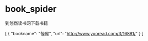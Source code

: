 # book_spider
到悠然读书网下载书籍

[
    {
        "bookname": "怪屋",
        "url": "http://www.yooread.com/3/16881/"
    }
]
